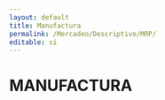 ```yaml
---
layout: default
title: Manufactura
permalink: /Mercadeo/Descriptivo/MRP/
editable: si
---
```


# MANUFACTURA

